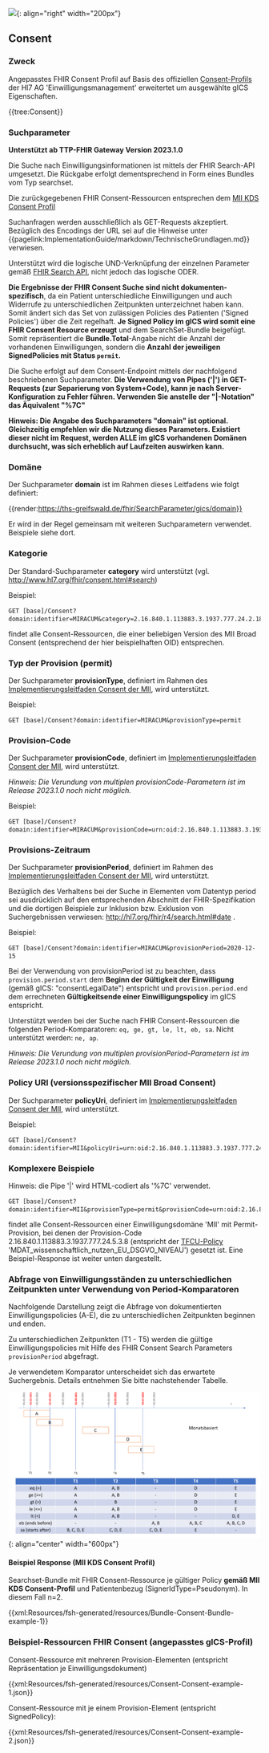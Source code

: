 ![](https://www.ths-greifswald.de/wp-content/uploads/2019/01/Design-Logo-THS-deutsch-271-padding.png){: align="right" width="200px"}
## Consent

### Zweck
Angepasstes FHIR Consent Profil auf Basis des offiziellen [Consent-Profils](https://ig.fhir.de/einwilligungsmanagement/stable/Consent.html) der Hl7 AG 'Einwilligungsmanagement' erweitertet um ausgewählte gICS Eigenschaften.

{{tree:Consent}}

### Suchparameter

**Unterstützt ab TTP-FHIR Gateway Version 2023.1.0**

Die Suche nach Einwilligungsinformationen ist mittels der FHIR Search-API umgesetzt. Die Rückgabe erfolgt dementsprechend in Form eines Bundles vom Typ searchset.

Die zurückgegebenen FHIR Consent-Ressourcen entsprechen dem [MII KDS Consent Profil](https://www.medizininformatik-initiative.de/Kerndatensatz/Modul_Consent/IGMIIKDSModulConsent-TechnischeImplementierung-FHIRProfile-Consent.html)

Suchanfragen werden ausschließlich als GET-Requests akzeptiert. Bezüglich des Encodings der URL sei auf die Hinweise unter {{pagelink:ImplementationGuide/markdown/TechnischeGrundlagen.md}} verwiesen.

Unterstützt wird die logische UND-Verknüpfung der einzelnen Parameter gemäß [FHIR Search API](http://hl7.org/fhir/r4/search.html), nicht jedoch das logische ODER.

**Die Ergebnisse der FHIR Consent Suche sind nicht dokumenten-spezifisch**, da ein Patient unterschiedliche Einwilligungen und auch Widerrufe zu unterschiedlichen Zeitpunkten unterzeichnet haben kann. Somit ändert sich das Set von zulässigen Policies des Patienten ('Signed Policies') über die Zeit regelhaft.
**Je Signed Policy im gICS wird somit eine FHIR Consent Resource erzeugt** und dem SearchSet-Bundle beigefügt. Somit repräsentiert die **Bundle.Total**-Angabe nicht die Anzahl der vorhandenen Einwilligungen, sondern die **Anzahl der jeweiligen SignedPolicies mit Status `permit`.**

<!--
Paging entsprechend der [FHIR Search API](http://hl7.org/fhir/r4/search.html) wird unterstützt, namentlich die link-Elemente im Bundle sowie die Parameter
* _count: (maximale) Anzahl der im Bundle enthaltenen Ressourcen
* _offset: fortlaufende Nummer der ersten im Bundle enthaltenen Ressource

Der Default-Offset ist 0.

Werden weder _count noch _offset angegeben, enthält das Bundle alle Ergebnisse.

Die reine Anzahl der Suchergebnisse ohne deren Übermittlung kann mit Hilfe des Parameters _summary=count abgefragt werden, vgl. http://www.hl7.org/fhir/r4/search.html#count .
-->

Die Suche erfolgt auf dem Consent-Endpoint mittels der nachfolgend beschriebenen Suchparameter.
**Die Verwendung von Pipes ('|') in GET-Requests (zur Separierung von System+Code), kann je nach Server-Konfiguration zu Fehler führen. Verwenden Sie anstelle der "|-Notation" das Äquivalent "%7C"**

**Hinweis: Die Angabe des Suchparameters "domain" ist optional. Gleichzeitig empfehlen wir die Nutzung dieses Parameters. Existiert dieser nicht im Request, werden ALLE im gICS vorhandenen Domänen durchsucht, was sich erheblich auf Laufzeiten auswirken kann.**

### Domäne
Der Suchparameter **domain** ist im Rahmen dieses Leitfadens wie folgt definiert:

{{render:https://ths-greifswald.de/fhir/SearchParameter/gics/domain}}

Er wird in der Regel gemeinsam mit weiteren Suchparametern verwendet. Beispiele siehe dort.

### Kategorie
Der Standard-Suchparameter **category** wird unterstützt (vgl. http://www.hl7.org/fhir/consent.html#search)

Beispiel:
```
GET [base]/Consent?domain:identifier=MIRACUM&category=2.16.840.1.113883.3.1937.777.24.2.184
```
findet alle Consent-Ressourcen, die einer beliebigen Version des MII Broad Consent (entsprechend der hier beispielhaften OID) entsprechen.

### Typ der Provision (permit)
Der Suchparameter **provisionType**, definiert im Rahmen des [Implementierungsleitfaden Consent der MII](https://simplifier.net/guide/MedizininformatikInitiative-ModulConsent-ImplementationGuide/IGMIIKDSModulConsent/TechnischeImplementierung/FHIRProfile/Consent.guide.md?version=current), wird unterstützt.

Beispiel:
```
GET [base]/Consent?domain:identifier=MIRACUM&provisionType=permit
```

### Provision-Code
Der Suchparameter **provisionCode**, definiert im [Implementierungsleitfaden Consent der MII](https://simplifier.net/guide/MedizininformatikInitiative-ModulConsent-ImplementationGuide/IGMIIKDSModulConsent/TechnischeImplementierung/FHIRProfile/Consent.guide.md?version=current), wird unterstützt.

*Hinweis: Die Verundung von multiplen provisionCode-Parametern ist im Release 2023.1.0 noch nicht möglich.*                   

Beispiel:
```
GET [base]/Consent?domain:identifier=MIRACUM&provisionCode=urn:oid:2.16.840.1.113883.3.1937.777.24.5.3|2.16.840.1.113883.3.1937.777.24.5.3.8
```

### Provisions-Zeitraum
Der Suchparameter **provisionPeriod**, definiert im Rahmen des [Implementierungsleitfaden Consent der MII](https://simplifier.net/guide/MedizininformatikInitiative-ModulConsent-ImplementationGuide/IGMIIKDSModulConsent/TechnischeImplementierung/FHIRProfile/Consent.guide.md?version=current), wird unterstützt.

Bezüglich des Verhaltens bei der Suche in Elementen vom Datentyp period sei ausdrücklich auf den entsprechenden Abschnitt der FHIR-Spezifikation und die dortigen Beispiele zur Inklusion bzw. Exklusion von Suchergebnissen verwiesen: http://hl7.org/fhir/r4/search.html#date .

Beispiel:
```
GET [base]/Consent?domain:identifier=MIRACUM&provisionPeriod=2020-12-15
```
Bei der Verwendung von provisionPeriod ist zu beachten, dass
`provision.period.start` dem **Beginn der Gültigkeit der Einwilligung** (gemäß gICS: "consentLegalDate") entspricht und
`provision.period.end` dem errechneten **Gültigkeitsende einer Einwilligungspolicy** im gICS entspricht.

Unterstützt werden bei der Suche nach FHIR Consent-Ressourcen die folgenden Period-Komparatoren:  `eq, ge, gt, le, lt, eb, sa`. Nicht unterstützt werden: `ne, ap`.

*Hinweis: Die Verundung von multiplen provisionPeriod-Parametern ist im Release 2023.1.0 noch nicht möglich.*

### Policy URI (versionsspezifischer MII Broad Consent)
Der Suchparameter **policyUri**, definiert im [Implementierungsleitfaden Consent der MII](https://simplifier.net/guide/MedizininformatikInitiative-ModulConsent-ImplementationGuide/IGMIIKDSModulConsent/TechnischeImplementierung/FHIRProfile/Consent.guide.md?version=current), wird unterstützt.

Beispiel:
```
GET [base]/Consent?domain:identifier=MII&policyUri=urn:oid:2.16.840.1.113883.3.1937.777.24.2.1791
```

### Komplexere Beispiele

Hinweis: die Pipe '|' wird HTML-codiert als '%7C' verwendet.

```
GET [base]/Consent?domain:identifier=MII&provisionType=permit&provisionCode=urn:oid:2.16.840.1.113883.3.1937.777.24.5.3%7C2.16.840.1.113883.3.1937.777.24.5.3.8
```
findet alle Consent-Ressourcen einer Einwilligungsdomäne 'MII' mit Permit-Provision, bei denen der Provision-Code 2.16.840.1.113883.3.1937.777.24.5.3.8 (entspricht der [TFCU-Policy](https://www.medizininformatik-initiative.de/Kerndatensatz/Modul_Consent/IGMIIKDSModulConsent-TechnischeImplementierung-Terminologien.html) 'MDAT_wissenschaftlich_nutzen_EU_DSGVO_NIVEAU') gesetzt ist. Eine Beispiel-Response ist weiter unten dargestellt.

### Abfrage von Einwilligungsständen zu unterschiedlichen Zeitpunkten unter Verwendung von Period-Komparatoren

Nachfolgende Darstellung zeigt die Abfrage von dokumentierten Einwilligungspolicies (A-E), die zu unterschiedlichen Zeitpunkten beginnen und enden.

Zu unterschiedlichen Zeitpunkten (T1 - T5) werden die gültige Einwilligungspolicies mit Hilfe des FHIR Consent Search Parameters `provisionPeriod` abgefragt.

Je verwendetem Komparator unterscheidet sich das erwartete Suchergebnis. Details entnehmen Sie bitte nachstehender Tabelle.


![](https://raw.githubusercontent.com/mosaic-hgw/ttp-fhir-ig/main/ImplementationGuide/media/PolicyStatus_TFCU_Consent_Suche.PNG){: align="center" width="600px"}

#### Beispiel Response (MII KDS Consent Profil)
Searchset-Bundle mit FHIR Consent-Ressource je gültiger Policy **gemäß MII KDS Consent-Profil** und Patientenbezug (SignerIdType=Pseudonym). In diesem Fall n=2.

{{xml:Resources/fsh-generated/resources/Bundle-Consent-Bundle-example-1}}

### Beispiel-Ressourcen FHIR Consent (angepasstes gICS-Profil)

Consent-Ressource mit mehreren Provision-Elementen (entspricht Repräsentation je Einwilligungsdokument)

{{xml:Resources/fsh-generated/resources/Consent-Consent-example-1.json}}

Consent-Ressource mit je einem Provision-Element (entspricht SignedPolicy):

{{xml:Resources/fsh-generated/resources/Consent-Consent-example-2.json}}
